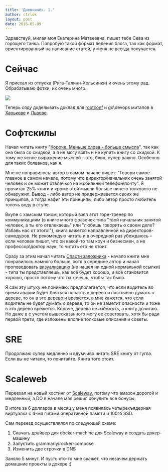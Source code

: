 ```yaml
---
title: 'Дневничёк. 1.'
author: ctrlok
layout: post
date: 2016-05-09
---
```


Здравствуй, милая моя Екатерина Матвеевна, пишет тебе Сева из горящего танка. Попробую такой формат ведения блога, так как формат, ориентированный на написание статей, у меня не всегда получается.

# Сейчас

Я приехал из отпуска (Рига-Талинн-Хельсинки) и очень этому рад. Обрабатываю фотки, их очень много.

![](/images/helsinki.jpg)

Теперь сяду доделывать доклад для [rootconf](http://rootconf.ru/) и go\\devops митапов в [Харькове](http://www.meetup.com/Kharkiv-Go-DevOps-Meetup/events/230286553/) и [Львове](http://www.meetup.com/Lviv-Golang-Group/events/230225272/).

# Софтскилы

Начал читать книгу "[Короче. Меньше слова - больше смысла](http://www.mann-ivanov-ferber.ru/books/koroche/)", так как она была со скидкой, а я не могу взять и не купить книгу со скидкой. К тому же ясное выражение мыслей – это, блин, супер важно. Особенно для таких болванов, как я.

Мне не понравилось: автор в самом начале пишет: "Говори самое главное в самом начале, потому что директор\\начальник очень занятой человек и он может отвлечься на мобильный телефон\\почту". Я прочитал 25% книги и кроме этой мысли больше ничего толкового не обнаружил. Вывод - либо автор не придерживается своих же принципов, а тогда нафиг эти принципы, либо автор просто любитель толочь воду в ступе.

Вкупе с хамским тоном, который взял этот горе-тренер по коммуникациям (в книге много фразочек типа "твой начальник занятой человек, а ты его отвлекаешь" или "любишь говорить о своем деле?  Избавь нас от этого!"), книга кажется направленной на директоров-самодуров.
Не рекомендую читать и в очередной раз убеждаюсь – если человек пишет, что он какой-то там коуч и бизнесмен, а не профессор\\доктор наук, то читать его не стоит.

Сразу за этим начал читать [Спасти заложника](http://www.mann-ivanov-ferber.ru/books/spasti_zalozhnika/) - начало книги мне понравилось намного больше, хотя в середине автор и начал проповедовать [визуализацию](https://www.psychologytoday.com/blog/the-psychology-dress/201111/visualize-it) (не нашел ни одной нормальной ссылки) - типа ты представляешь, как всё будет хорошо, и всё становится хорошо, просто потому что ты хочешь, чтобы так было.

Я сам эту штуку не понимаю: предполагается, что если водитель во время аварии будет бояться попасть в дерево и постоянно думать о дереве, то он в это дерево и врежется, а мне кажется, что если водитель не будет думать о дереве, то он не заметит опасности и тоже в это дерево врежется.
Короче, дерева _не избежать_, а книгу дочитаю. Но даже в с учетом вышесказанного могу ее советовать, хотя бы ради первой трети, где изложены вполне толковые описания и советы.

# SRE

Продолжаю супер медленно и вдумчиво читать SRE книгу от гугла. Если вы не читали, то почитайте. Книга того стоит.

# Scaleweb

Переехал на новый хостинг от [Scaleway](https://www.scaleway.com/pricing/), потому что амазон дорогой и медленный, а DO в начале мая решил обнулить все бонусы.

В итоге за 6 долларов в месяц у меня появилась четырехъядерная виртуалка с 4-мя гигами оперативной памяти и 100гб SSD.

Сам переезд осуществлялся по следующей схеме:

1. Скачать драйвер для docker-machine для Scaleway и создать докер-машину
2. Запустить grammarly/rocker-compose
3. Изменить две строчки в DNS

Заняло 5 минут. И пусть кто-то мне скажет, что незачем держать домашние проекты в докере :)
